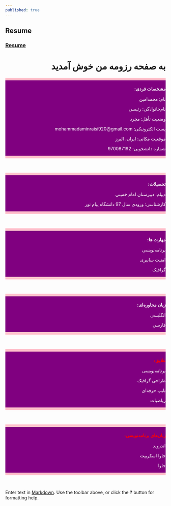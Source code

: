 ```yaml
---
published: true
---
```

## Resume
### [Resume](https://github.com/MohammadaminRaisi/PNU_3991_AR/blob/main/Theory-of-Languages-and-Machines/Resume/Resume.pdf "My Resume")

<h1 dir="rtl" >به صفحه رزومه من خوش آمدید</h1>

<div style="background-color:purple">
<hr style="height:8px;border-width:0;color:purple;background-color:pink">
<h1 dir="rtl" style="color:white;font-family:tahoma; font-size:1em;">مشخصات فردی:</h1>
<p dir="rtl" style="color:white;">نام: محمدامین </p>
<p dir="rtl" style="color:white;">نام‌خانوادگی: رئیسی</p>
<p dir="rtl" style="color:white;">وضعیت تأهل: مجرد</p>
<p dir="rtl" style="color:white;">پست الکترونیکی: mohammadaminraisi920@gmail.com</p>
<p dir="rtl" style="color:white;">موقعیت مکانی: ایران، البرز</p>
<p dir="rtl" style="color:white;">شماره دانشجویی: 970087192</p>
<hr style="height:8px;border-width:0;color:purple;background-color:pink">
</div>
​
​
​
<div style="background-color:purple">
<hr style="height:8px;border-width:0;color:purple;background-color:pink">
<h1 dir="rtl" style="color:white;font-family:tahoma; font-size:1em;">تحصیلات:</h1>
<p dir="rtl" style="color:white;">دیپلم: دبیرستان امام خمینی </p>
<p dir="rtl" style="color:white;">کارشناسی: ورودی سال 97 دانشگاه پیام نور</p>
<hr style="height:8px;border-width:0;color:purple;background-color:pink">
</div>
​
​
​
<div style="background-color:purple">
<hr style="height:8px;border-width:0;color:purple;background-color:pink">
<h1 dir="rtl" style="color:white;;font-family:tahoma; font-size:1em;">مهارت ها: </h1>
<p dir="rtl" style="color:white;">برنامه‌نویسی</p>
<p dir="rtl" style="color:white;">امنیت سایبری</p>
<p dir="rtl" style="color:white;">گرافیک</p>
<hr style="height:8px;border-width:0;color:purple;background-color:pink">
</div>
​
​
​
<div style="background-color:purple">
<hr style="height:8px;border-width:0;color:purple;background-color:pink">
<h1 dir="rtl" style="color:white;font-family:tahoma; font-size:1em;">زبان محاوره‌ای:</h1>
<p dir="rtl" style="color:white;">انگلیسی</p>
<p dir="rtl" style="color:white;">فارسی</p>
<hr style="height:8px;border-width:0;color:purple;background-color:pink">
</div>
​
​
​
<div style="background-color:purple">
<hr style="height:8px;border-width:0;color:purple;background-color:pink">
<h1 dir="rtl" style="color:red;font-family:tahoma; font-size:1em;">علایق:</h1>
<p dir="rtl" style="color:white;">برنامه‌نویسی</p>
<p dir="rtl" style="color:white;">طراحی گرافیک</p>
<p dir="rtl" style="color:white;">تایپ حرفه‌ای</p>
<p dir="rtl" style="color:white;">ریاضیات </p>
<hr style="height:8px;border-width:0;color:purple;background-color:pink">
</div>
​
​
​
<div style="background-color:purple">
<hr style="height:8px;border-width:0;color:purple;background-color:pink">
<h1 dir="rtl" style="color:red;font-family:tahoma; font-size:1em;">زبان‌های برنامه‌نویسی: </h1>
<p dir="rtl" style="color:white;">اندروید</p>
<p dir="rtl" style="color:white;">جاوا اسکریپت</p>
<p dir="rtl" style="color:white;">جاوا</p>
<hr style="height:8px;border-width:0;color:purple;background-color:pink">
</div>
​
​
​

Enter text in [Markdown](http://daringfireball.net/projects/markdown/). Use the toolbar above, or click the **?** button for formatting help.
